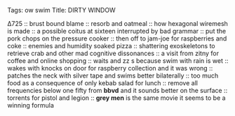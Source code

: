 Tags: ow swim
Title: DIRTY WINDOW
  
∆725 :: brust bound blame :: resorb and oatmeal :: how hexagonal wiremesh is made :: a possible coitus at sixteen interrupted by bad grammar :: put the pork chops on the pressure cooker :: then off to jam-joe for raspberries and coke :: enemies and humidity soaked pizza :: shattering exoskeletons to retrieve crab and other mad cognitive dissonances :: a visit from zitny for coffee and online shopping :: waits and zz s because swim with rain is wet :: wakes with knocks on door for raspberry collection and it was wrong :: patches the neck with silver tape and swims better bilaterally :: too much food as a consequence of only kebab salad for lunch :: remove all frequencies below one fifty from **bbvd** and it sounds better on the surface :: torrents for pistol and legion :: **grey men** is the same movie it seems to be a winning formula

